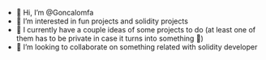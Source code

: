 - 👋 Hi, I’m @Goncalomfa
- 👀 I’m interested in fun projects and solidity projects
- 🌱 I currently have a couple ideas of some projects to do (at least one of them has to be private in case it turns into something 👀)
- 💞️ I’m looking to collaborate on something related with solidity developer

<!---
Goncalomfa/Goncalomfa is a ✨ special ✨ repository because its `README.md` (this file) appears on your GitHub profile.
You can click the Preview link to take a look at your changes.
--->
